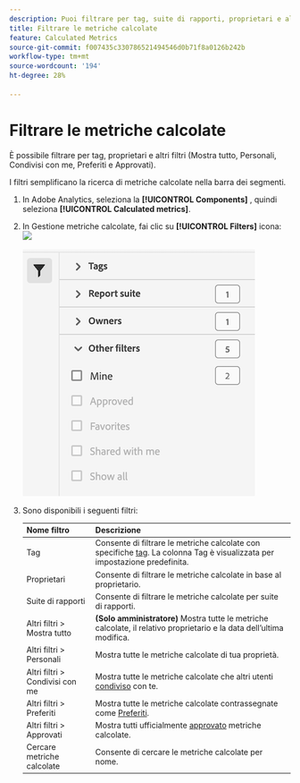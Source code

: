 ```yaml
---
description: Puoi filtrare per tag, suite di rapporti, proprietari e altri filtri (Mostra tutto, Personali, Condivisi con me, Preferiti e Approvati).
title: Filtrare le metriche calcolate
feature: Calculated Metrics
source-git-commit: f007435c330786521494546d0b71f8a0126b242b
workflow-type: tm+mt
source-wordcount: '194'
ht-degree: 28%

---
```


# Filtrare le metriche calcolate

È possibile filtrare per tag, proprietari e altri filtri (Mostra tutto, Personali, Condivisi con me, Preferiti e Approvati).

I filtri semplificano la ricerca di metriche calcolate nella barra dei segmenti.

1. In Adobe Analytics, seleziona la **[!UICONTROL Components]** , quindi seleziona **[!UICONTROL Calculated metrics]**.

1. In Gestione metriche calcolate, fai clic su **[!UICONTROL Filters]** icona:  ![](https://spectrum.adobe.com/static/icons/workflow_18/Smock_Filter_18_N.svg)

   ![](assets/filtering.png)

1. Sono disponibili i seguenti filtri:

   | Nome filtro | Descrizione |
   |---|---|
   | Tag | Consente di filtrare le metriche calcolate con specifiche [tag](/help/components/c-calcmetrics/c-workflow/cm-workflow/cm-tagging.md). La colonna Tag è visualizzata per impostazione predefinita. |
   | Proprietari | Consente di filtrare le metriche calcolate in base al proprietario. |
   | Suite di rapporti | Consente di filtrare le metriche calcolate per suite di rapporti. |
   | Altri filtri > Mostra tutto | **(Solo amministratore)** Mostra tutte le metriche calcolate, il relativo proprietario e la data dell’ultima modifica. |
   | Altri filtri > Personali | Mostra tutte le metriche calcolate di tua proprietà. |
   | Altri filtri > Condivisi con me | Mostra tutte le metriche calcolate che altri utenti [condiviso](/help/components/c-calcmetrics/c-workflow/cm-workflow/cm-sharing.md) con te. |
   | Altri filtri > Preferiti | Mostra tutte le metriche calcolate contrassegnate come [Preferiti](/help/components/segmentation/segmentation-workflow/t-seg-favorite.md). |
   | Altri filtri > Approvati | Mostra tutti ufficialmente [approvato](/help/components/c-calcmetrics/c-workflow/cm-workflow/cm-approving.md) metriche calcolate. |
   | Cercare metriche calcolate | Consente di cercare le metriche calcolate per nome. |